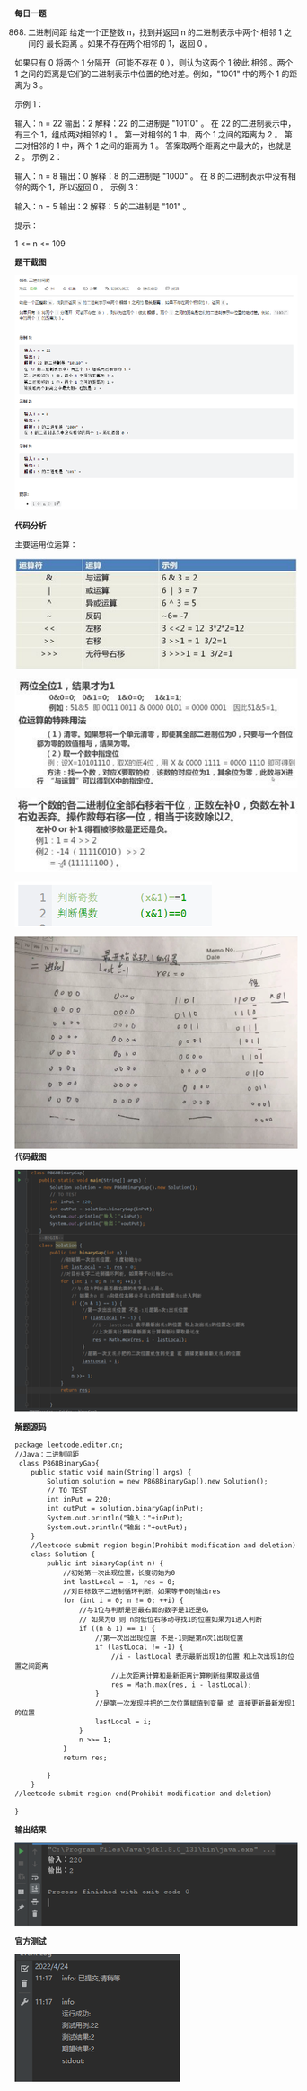  **每日一题**

868. 二进制间距
给定一个正整数 n，找到并返回 n 的二进制表示中两个 相邻 1 之间的 最长距离 。如果不存在两个相邻的 1，返回 0 。

如果只有 0 将两个 1 分隔开（可能不存在 0 ），则认为这两个 1 彼此 相邻 。两个 1 之间的距离是它们的二进制表示中位置的绝对差。例如，"1001" 中的两个 1 的距离为 3 。

 

示例 1：

输入：n = 22
输出：2
解释：22 的二进制是 "10110" 。
在 22 的二进制表示中，有三个 1，组成两对相邻的 1 。
第一对相邻的 1 中，两个 1 之间的距离为 2 。
第二对相邻的 1 中，两个 1 之间的距离为 1 。
答案取两个距离之中最大的，也就是 2 。
示例 2：

输入：n = 8
输出：0
解释：8 的二进制是 "1000" 。
在 8 的二进制表示中没有相邻的两个 1，所以返回 0 。
示例 3：

输入：n = 5
输出：2
解释：5 的二进制是 "101" 。
 

提示：

1 <= n <= 109
 
 **题干截图** 

![输入图片说明](%E5%9B%BE%E7%89%87/%E6%AF%8F%E6%97%A5%E4%B8%80%E9%A2%98.png)

 **代码分析** 

主要运用位运算：

![输入图片说明](%E5%9B%BE%E7%89%87/%E4%BD%8D%E8%BF%90%E7%AE%97%E5%9B%BE%E8%A1%A8.png)

![输入图片说明](%E5%9B%BE%E7%89%87/%E4%B8%8E%E4%BD%8D%E8%BF%90%E7%AE%97.png)

![输入图片说明](%E5%9B%BE%E7%89%87/%E5%8F%B3%E7%A7%BB.png)

![输入图片说明](%E5%9B%BE%E7%89%87/%E4%BD%8D%E5%A5%87%E5%81%B6%E5%88%A4%E6%96%AD.png)

![输入图片说明](%E5%9B%BE%E7%89%87/%E5%88%86%E6%9E%90%E8%A7%A3%E5%9B%BE.jpg)
 **代码截图** 

![输入图片说明](%E5%9B%BE%E7%89%87/%E4%BB%A3%E7%A0%81%E8%A7%A3%E5%9B%BE.png)

 **解题源码** 

```
package leetcode.editor.cn;
//Java：二进制间距
 class P868BinaryGap{
    public static void main(String[] args) {
        Solution solution = new P868BinaryGap().new Solution();
        // TO TEST
        int inPut = 220;
        int outPut = solution.binaryGap(inPut);
        System.out.println("输入："+inPut);
        System.out.println("输出："+outPut);
    }
    //leetcode submit region begin(Prohibit modification and deletion)
    class Solution {
        public int binaryGap(int n) {
            //初始第一次出现位置，长度初始为0
            int lastLocal = -1, res = 0;
            //对目标数字二进制循环判断，如果等于0则输出res
            for (int i = 0; n != 0; ++i) {
                //与1位与判断是否最右面的数字是1还是0，
                // 如果为0 则 n向低位右移动寻找1的位置如果为1进入判断
                if ((n & 1) == 1) {
                    //第一次出出现位置 不是-1则是第n次1出现位置
                    if (lastLocal != -1) {
                        //i - lastLocal 表示最新出现1的位置 和上次出现1的位置之间距离
                        //上次距离计算和最新距离计算刷新结果取最远值
                        res = Math.max(res, i - lastLocal);
                    }
                    //是第一次发现并把的二次位置赋值到变量 或 直接更新最新发现1的位置
                    lastLocal = i;
                }
                n >>= 1;
            }
            return res;

        }
    }
//leetcode submit region end(Prohibit modification and deletion)

}
```

 **输出结果** 

![输入图片说明](%E5%9B%BE%E7%89%87/%E8%BE%93%E5%87%BA%E8%A7%A3%E5%9B%BE.png)

 **官方测试** 

![输入图片说明](%E5%9B%BE%E7%89%87/%E5%AE%98%E6%96%B9%E6%B5%8B%E8%AF%95.png)

